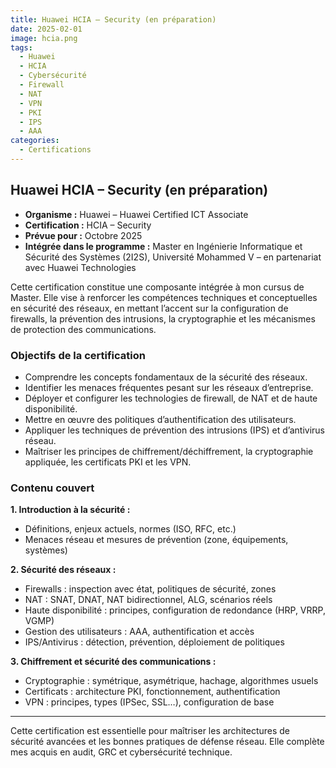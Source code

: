 ```yaml
---
title: Huawei HCIA – Security (en préparation)
date: 2025-02-01
image: hcia.png
tags: 
  - Huawei
  - HCIA
  - Cybersécurité
  - Firewall
  - NAT
  - VPN
  - PKI
  - IPS
  - AAA
categories:
  - Certifications
---
```

## Huawei HCIA – Security (en préparation)

- **Organisme :** Huawei – Huawei Certified ICT Associate
- **Certification :** HCIA – Security
- **Prévue pour :** Octobre 2025
- **Intégrée dans le programme :** Master en Ingénierie Informatique et Sécurité des Systèmes (2I2S), Université Mohammed V – en partenariat avec Huawei Technologies

Cette certification constitue une composante intégrée à mon cursus de Master. Elle vise à renforcer les compétences techniques et conceptuelles en sécurité des réseaux, en mettant l’accent sur la configuration de firewalls, la prévention des intrusions, la cryptographie et les mécanismes de protection des communications.

### Objectifs de la certification

- Comprendre les concepts fondamentaux de la sécurité des réseaux.
- Identifier les menaces fréquentes pesant sur les réseaux d’entreprise.
- Déployer et configurer les technologies de firewall, de NAT et de haute disponibilité.
- Mettre en œuvre des politiques d’authentification des utilisateurs.
- Appliquer les techniques de prévention des intrusions (IPS) et d’antivirus réseau.
- Maîtriser les principes de chiffrement/déchiffrement, la cryptographie appliquée, les certificats PKI et les VPN.

### Contenu couvert

**1. Introduction à la sécurité :**
- Définitions, enjeux actuels, normes (ISO, RFC, etc.)
- Menaces réseau et mesures de prévention (zone, équipements, systèmes)

**2. Sécurité des réseaux :**
- Firewalls : inspection avec état, politiques de sécurité, zones
- NAT : SNAT, DNAT, NAT bidirectionnel, ALG, scénarios réels
- Haute disponibilité : principes, configuration de redondance (HRP, VRRP, VGMP)
- Gestion des utilisateurs : AAA, authentification et accès
- IPS/Antivirus : détection, prévention, déploiement de politiques

**3. Chiffrement et sécurité des communications :**
- Cryptographie : symétrique, asymétrique, hachage, algorithmes usuels
- Certificats : architecture PKI, fonctionnement, authentification
- VPN : principes, types (IPSec, SSL…), configuration de base

---

Cette certification est essentielle pour maîtriser les architectures de sécurité avancées et les bonnes pratiques de défense réseau. Elle complète mes acquis en audit, GRC et cybersécurité technique.
